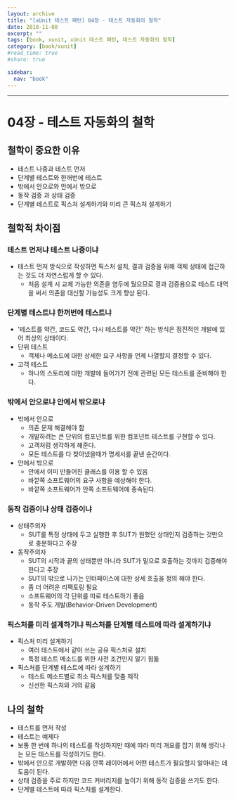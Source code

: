 ```yaml
---
layout: archive
title: "[xUnit 테스트 패턴] 04장 - 테스트 자동화의 철학"
date: 2018-11-08
excerpt: ""
tags: [book, xunit, xUnit 테스트 패턴, 테스트 자동화의 철학]
category: [book/xunit]
#read_time: true
#share: true

sidebar:
  nav: "book"
---
```


* * *

# 04장 - 테스트 자동화의 철학

## 철학이 중요한 이유

* 테스트 나중과 테스트 먼저
* 단계별 테스트와 한꺼번에 테스트
* 밖에서 안으로와 안에서 밖으로
* 동작 검증 과 상태 검증
* 단계별 테스트로 픽스처 설계하기와 미리 큰 픽스처 설계하기

## 철학적 차이점

### 테스트 먼저냐 테스트 나중이냐

* 테스트 먼저 방식으로 작성하면 픽스처 설치, 결과 검증을 위해 객체 상태에 접근하는 것도 더 자연스럽게 할 수 있다.
  * 처음 설계 시 교체 가능한 의존을 염두에 뒀으므로 결과 검증용으로 테스트 대역을 써서 의존을 대신할 가능성도 크게 향상 된다.
  
### 단계별 테스트냐 한꺼번에 테스트냐

* '테스트를 약간, 코드도 약간, 다시 테스트를 약간' 하는 방식은 점진적인 개발에 있어 최상의 상태이다.
* 단위 테스트
  * 객체나 메소드에 대한 상세한 요구 사항을 언제 나열할지 결정할 수 있다.
* 고객 테스트
  * 하나의 스토리에 대한 개발에 들어가기 전에 관련된 모든 테스트를 준비해야 한다.

### 밖에서 안으로냐 안에서 밖으로냐

* 밖에서 안으로
  * 의존 문제 해결해야 함
  * 개발하려는 큰 단위의 컴포넌트를 위한 컴포넌트 테스트를 구현할 수 있다.
  * 고객처럼 생각하게 해준다.
  * 모든 테스트를 다 찾아냈을때가 명세서를 끝낸 순간이다.
* 안에서 밖으로
  * 안에서 이미 만들어진 클래스를 이용 할 수 있음
  * 바깥쪽 소프트웨어의 요구 사항을 예상해야 한다.
  * 바깥쪽 소프트웨어가 안쪽 소프트웨어에 종속된다.

### 동작 검증이냐 상태 검증이냐

* 상태주의자
  * SUT를 특정 상태에 두고 실행한 후 SUT가 원했던 상태인지 검증하는 것만으로 충분하다고 주장
* 동작주의자
  * SUT의 시작과 끝의 상태뿐만 아니라 SUT가 밑으로 호출하는 것까지 검증해야 한다고 주장
  * SUT의 밖으로 나가는 인터페이스에 대한 상세 호출을 정의 해야 한다.
  * 좀 더 어려운 리팩토링 필요
  * 소프트웨어의 각 단위를 따로 테스트하기 좋음
  * 동작 주도 개발(Behavior-Driven Development)

### 픽스처를 미리 설계하기냐 픽스처를 단계별 테스트에 따라 설계하기냐

* 픽스처 미리 설계하기
  * 여러 테스트에서 같이 쓰는 공유 픽스처로 설치
  * 특정 테스트 메소드를 위한 사전 조건인지 알기 힘듦
* 픽스처를 단계별 테스트에 따라 설계하기
  * 테스트 메소드별로 최소 픽스처를 맞춤 제작
  * 신선한 픽스처와 거의 같음

## 나의 철학

* 테스트를 먼저 작성
* 테스트는 예제다
* 보통 한 번에 하나의 테스트를 작성하지만 때에 따라 미리 개요를 잡기 위해 생각나는 모든 테스트를 작성하기도 한다.
* 밖에서 안으로 개발하면 다음 안쪽 레이어에서 어떤 테스트가 필요할지 알아내는 데 도움이 된다.
* 상태 검증을 주로 하지만 코드 커버리지를 높이기 위해 동작 검증을 쓰기도 한다.
* 단계별 테스트에 따라 픽스처를 설계한다.
